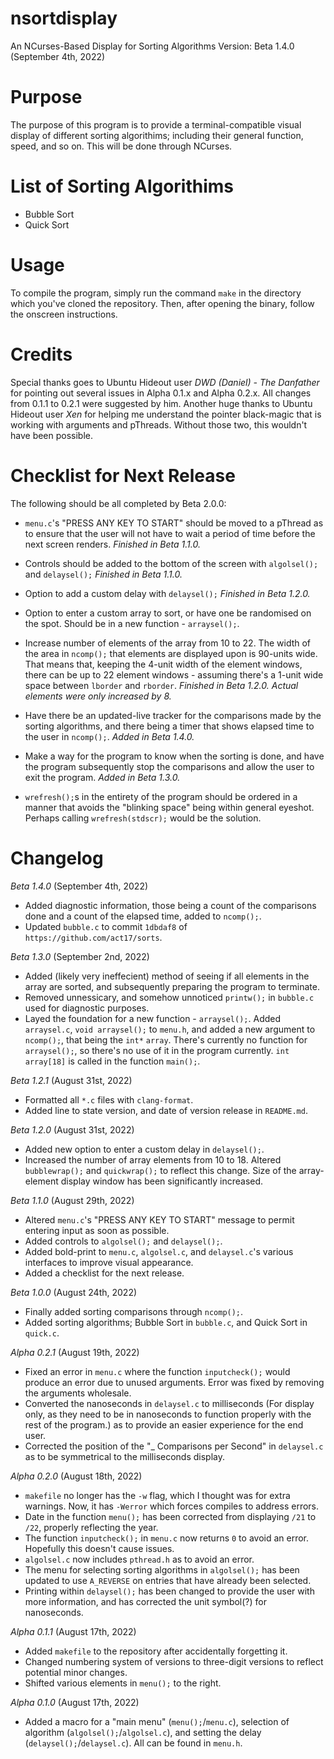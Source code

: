 # nsortdisplay
An NCurses-Based Display for Sorting Algorithms
Version: Beta 1.4.0 (September 4th, 2022)

# Purpose
  The purpose of this program is to provide a terminal-compatible visual display of different sorting algorithims; including their general function, speed, and so on. This will be done through NCurses.

# List of Sorting Algorithims
  - Bubble Sort
  - Quick Sort
  
# Usage
  To compile the program, simply run the command ``make`` in the directory which you've cloned the repository.
  Then, after opening the binary, follow the onscreen instructions.

# Credits
  Special thanks goes to Ubuntu Hideout user *DWD (Daniel) - The Danfather* for pointing out several issues in Alpha 0.1.x and Alpha 0.2.x. All changes from 0.1.1 to 0.2.1 were suggested by him. Another huge thanks to Ubuntu Hideout user *Xen* for helping me understand the pointer black-magic that is working with arguments and pThreads. Without those two, this wouldn't have been possible.

# Checklist for Next Release
  The following should be all completed by Beta 2.0.0:
  
  - ``menu.c``'s "PRESS ANY KEY TO START" should be moved to a pThread as to ensure that the user will not have to wait a period of time before the next screen renders. *Finished in Beta 1.1.0.*
  
  - Controls should be added to the bottom of the screen with ``algolsel();`` and ``delaysel();`` *Finished in Beta 1.1.0.*

  - Option to add a custom delay with ``delaysel();`` *Finished in Beta 1.2.0.*

  - Option to enter a custom array to sort, or have one be randomised on the spot. Should be in a new function - ``arraysel();``.

  - Increase number of elements of the array from 10 to 22. The width of the area in ``ncomp();`` that elements are displayed upon is 90-units wide. That means that, keeping the 4-unit width of the element windows, there can be up to 22 element windows - assuming there's a 1-unit wide space between ``lborder`` and ``rborder``. *Finished in Beta 1.2.0. Actual elements were only increased by 8.*

  - Have there be an updated-live tracker for the comparisons made by the sorting algorithms, and there being a timer that shows elapsed time to the user in ``ncomp();``. *Added in Beta 1.4.0.*

  - Make a way for the program to know when the sorting is done, and have the program subsequently stop the comparisons and allow the user to exit the program. *Added in Beta 1.3.0.*

  - ``wrefresh();``s in the entirety of the program should be ordered in a manner that avoids the "blinking space" being within general eyeshot. Perhaps calling ``wrefresh(stdscr);`` would be the solution.

# Changelog
  *Beta 1.4.0* (September 4th, 2022)
  - Added diagnostic information, those being a count of the comparisons done and a count of the elapsed time, added to ``ncomp();``.
  - Updated ``bubble.c`` to commit ``1dbdaf8`` of ``https://github.com/act17/sorts``.
  
  *Beta 1.3.0* (September 2nd, 2022)
  - Added (likely very ineffecient) method of seeing if all elements in the array are sorted, and subsequently preparing the program to terminate.
  - Removed unnessicary, and somehow unnoticed ``printw();`` in ``bubble.c`` used for diagnostic purposes.
  - Layed the foundation for a new function - ``arraysel();``. Added ``arraysel.c``, ``void arraysel();`` to ``menu.h``, and added a new argument to ``ncomp();``, that being the ``int*`` ``array``. There's currently no function for ``arraysel();``, so there's no use of it in the program currently. ``int array[18]`` is called in the function ``main();``.
  
  *Beta 1.2.1* (August 31st, 2022)
  - Formatted all ``*.c`` files with ``clang-format``.
  - Added line to state version, and date of version release in ``README.md``.
  
  *Beta 1.2.0* (August 31st, 2022)
  - Added new option to enter a custom delay in ``delaysel();``.
  - Increased the number of array elements from 10 to 18. Altered ``bubblewrap();`` and ``quickwrap();`` to reflect this change. Size of the array-element display window has been significantly increased.
  
  *Beta 1.1.0* (August 29th, 2022)
  - Altered ``menu.c``'s "PRESS ANY KEY TO START" message to permit entering input as soon as possible.
  - Added controls to ``algolsel();`` and ``delaysel();``.
  - Added bold-print to ``menu.c``, ``algolsel.c``, and ``delaysel.c``'s various interfaces to improve visual appearance.
  - Added a checklist for the next release.
  
  *Beta 1.0.0* (August 24th, 2022)
  - Finally added sorting comparisons through ``ncomp();``.
  - Added sorting algorithms; Bubble Sort in ``bubble.c``, and Quick Sort in ``quick.c``.
  
  *Alpha 0.2.1* (August 19th, 2022)
  - Fixed an error in ``menu.c`` where the function ``inputcheck();`` would produce an error due to unused arguments. Error was fixed by removing the arguments wholesale.
  - Converted the nanoseconds in ``delaysel.c`` to milliseconds (For display only, as they need to be in nanoseconds to function properly with the rest of the program.) as to provide an easier experience for the end user.
  - Corrected the position of the "_ Comparisons per Second" in ``delaysel.c`` as to be symmetrical to the milliseconds display.
  
  *Alpha 0.2.0* (August 18th, 2022)
  - ``makefile`` no longer has the ``-w`` flag, which I thought was for extra warnings. Now, it has ``-Werror`` which forces compiles to address errors.
  - Date in the function ``menu();`` has been corrected from displaying ``/21`` to ``/22``, properly reflecting the year.
  - The function ``inputcheck();`` in ``menu.c`` now returns ``0`` to avoid an error. Hopefully this doesn't cause issues.
  - ``algolsel.c`` now includes ``pthread.h`` as to avoid an error.
  - The menu for selecting sorting algorithms in ``algolsel();`` has been updated to use ``A_REVERSE`` on entries that have already been selected.
  - Printing within ``delaysel();`` has been changed to provide the user with more information, and has corrected the unit symbol(?) for nanoseconds.

  *Alpha 0.1.1* (August 17th, 2022)
  - Added ``makefile`` to the repository after accidentally forgetting it.
  - Changed numbering system of versions to three-digit versions to reflect potential minor changes.
  - Shifted various elements in ``menu();`` to the right.
  
  *Alpha 0.1.0* (August 17th, 2022)
  - Added a macro for a "main menu" (``menu();``/``menu.c``), selection of algorithm (``algolsel();``/``algolsel.c``), and setting the delay (``delaysel();``/``delaysel.c``). All can be found in ``menu.h``.
